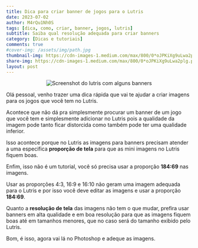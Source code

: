 ```yaml
---
title: Dica para criar banner de jogos para o Lutris
date: 2023-07-02
author: M4rQu1Nh0S
tags: [dica, como, criar, banner, jogos, lutris]
subtitle: Saiba qual resolução adequada para criar banners
category: [Dicas e tutoriais]
comments: true
#cover-img: /assets/img/path.jpg
thumbnail-img: https://cdn-images-1.medium.com/max/800/0*oJPKiXg9uLwa2plg.png
share-img: https://cdn-images-1.medium.com/max/800/0*oJPKiXg9uLwa2plg.png
layout: post
---
```


<p align='center'><img alt='Screenshot do lutris com alguns banners' src="https://cdn-images-1.medium.com/max/800/0*oJPKiXg9uLwa2plg.png"/></p>
Olá pessoal, venho trazer uma dica rápida que vai te ajudar a criar imagens para os jogos que você tem no Lutris.

Acontece que não dá pra simplesmente procurar um banner de um jogo que você tem e simplesmente adicionar no Lutris pois a qualidade da imagem pode tanto ficar distorcida como também pode ter uma qualidade inferior.

Isso acontece porque no Lutris as imagens para banners precisam atender a uma especifica **proporção de tela** para que as mini imagens no Lutris fiquem boas.

Enfim, isso não é um tutorial, você só precisa usar a proporção **184:69** nas imagens.

Usar as proporções 4:3, 16:9 e 16:10 não geram uma imagem adequada para o Lutris e por isso você deve editar as imagens e usar a proporção **184:69**.

Quanto a **resolução de tela** das imagens não tem o que mudar, prefira usar banners em alta qualidade e em boa resolução para que as imagens fiquem boas até em tamanhos menores, que no caso será do tamanho exibido pelo Lutris.

Bom, é isso, agora vai lá no Photoshop e adeque as imagens.
